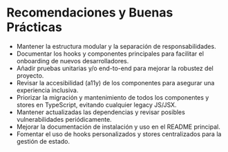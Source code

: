 # Recomendaciones y Buenas Prácticas

- Mantener la estructura modular y la separación de responsabilidades.
- Documentar los hooks y componentes principales para facilitar el onboarding de nuevos desarrolladores.
- Añadir pruebas unitarias y/o end-to-end para mejorar la robustez del proyecto.
- Revisar la accesibilidad (a11y) de los componentes para asegurar una experiencia inclusiva.
- Priorizar la migración y mantenimiento de todos los componentes y stores en TypeScript, evitando cualquier legacy JS/JSX.
- Mantener actualizadas las dependencias y revisar posibles vulnerabilidades periódicamente.
- Mejorar la documentación de instalación y uso en el README principal.
- Fomentar el uso de hooks personalizados y stores centralizados para la gestión de estado.
